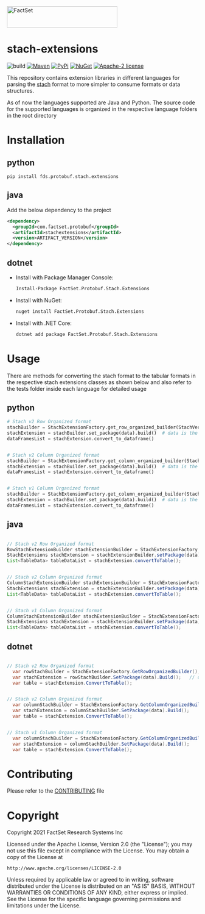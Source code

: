 <img alt="FactSet" src="https://www.factset.com/hubfs/Assets/images/factset-logo.svg" height="56" width="290">

# stach-extensions

![build](https://img.shields.io/badge/Build-Todo-blue)
[![Maven](https://img.shields.io/maven-central/v/com.factset.protobuf/stachextensions)](https://mvnrepository.com/artifact/com.factset.protobuf/stachextensions)
[![PyPi](https://img.shields.io/pypi/v/fds.protobuf.stach.extensions)](https://pypi.org/project/fds.protobuf.stach.extensions/)
[![NuGet](https://img.shields.io/nuget/v/FactSet.Protobuf.Stach.Extensions)](https://www.nuget.org/packages/FactSet.Protobuf.Stach.Extensions)
[![Apache-2 license](https://img.shields.io/badge/license-Apache2-brightgreen.svg)](https://www.apache.org/licenses/LICENSE-2.0)



This repository contains extension libraries in different languages for parsing the [stach](https://factset.github.io/stachschema/#/README) format to more simpler to consume formats or data structures.

As of now the languages supported are Java and Python. The source code for the supported languages is organized in the respective language folders in the root directory

# Installation
 
## python
    
    pip install fds.protobuf.stach.extensions

## java
Add the below dependency to the project
  ```xml
  <dependency>
    <groupId>com.factset.protobuf</groupId>
    <artifactId>stachextensions</artifactId>
    <version>ARTIFACT_VERSION</version>
  </dependency>
  ```
## dotnet

* Install with Package Manager Console:

  ```sh
  Install-Package FactSet.Protobuf.Stach.Extensions
  ```

* Install with NuGet:

  ```sh
  nuget install FactSet.Protobuf.Stach.Extensions
  ```

* Install with .NET Core:

  ```sh
  dotnet add package FactSet.Protobuf.Stach.Extensions
# Usage

There are methods for converting the stach format to the tabular formats in the respective stach extensions classes as shown below and also refer to the tests folder inside each language for detailed usage

## python

``` python
# Stach v2 Row Organized format
stachBuilder = StachExtensionFactory.get_row_organized_builder(StachVersion.V2)
stachExtension = stachBuilder.set_package(data).build()  # data is the stach input in string or object format
dataFramesList = stachExtension.convert_to_dataframe()


# Stach v2 Column Organized format
stachBuilder = StachExtensionFactory.get_column_organized_builder(StachVersion.V2)
stachExtension = stachBuilder.set_package(data).build()  # data is the stach input in string or object format
dataFramesList = stachExtension.convert_to_dataframe()


# Stach v1 Column Organized format
stachBuilder = StachExtensionFactory.get_column_organized_builder(StachVersion.V1)
stachExtension = stachBuilder.set_package(data).build()  # data is the stach input in string or object format
dataFramesList = stachExtension.convert_to_dataframe()

```

## java
``` java

// Stach v2 Row Organized format
RowStachExtensionBuilder stachExtensionBuilder = StachExtensionFactory.getRowOrganizedBuilder(StachVersion.V2);
StachExtensions stachExtension = stachExtensionBuilder.setPackage(data).build();  // data is the stach input in string or object format
List<TableData> tableDataList = stachExtension.convertToTable();


// Stach v2 Column Organized format
ColumnStachExtensionBuilder stachExtensionBuilder = StachExtensionFactory.getColumnOrganizedBuilder(StachVersion.V2);
StachExtensions stachExtension = stachExtensionBuilder.setPackage(data).build();  // data is the stach input in string or object format
List<TableData> tableDataList = stachExtension.convertToTable();


// Stach v1 Column Organized format
ColumnStachExtensionBuilder stachExtensionBuilder = StachExtensionFactory.getColumnOrganizedBuilder(StachVersion.V1);
StachExtensions stachExtension = stachExtensionBuilder.setPackage(data).build(); // data is the stach input in string or object format
List<TableData> tableDataList = stachExtension.convertToTable();

```

## dotnet
``` c#

// Stach v2 Row Organized format
  var rowStachBuilder = StachExtensionFactory.GetRowOrganizedBuilder();
  var stachExtension = rowStachBuilder.SetPackage(data).Build();   // data is the stach input in string or object format
  var table = stachExtension.ConvertToTable();


// Stach v2 Column Organized format
  var columnStachBuilder = StachExtensionFactory.GetColumnOrganizedBuilder<Stach.V2.Package>();
  var stachExtension = columnStachBuilder.SetPackage(data).Build();    // data is the stach input in string or object format
  var table = stachExtension.ConvertToTable();


// Stach v1 Column Organized format
  var columnStachBuilder = StachExtensionFactory.GetColumnOrganizedBuilder<Package>();
  var stachExtension = columnStachBuilder.SetPackage(data).Build();     // data is the stach input in string or object format
  var table = stachExtension.ConvertToTable();

```

# Contributing

Please refer to the [CONTRIBUTING](CONTRIBUTING.md) file
 

# Copyright

Copyright 2021 FactSet Research Systems Inc

Licensed under the Apache License, Version 2.0 (the "License");
you may not use this file except in compliance with the License.
You may obtain a copy of the License at

    http://www.apache.org/licenses/LICENSE-2.0

Unless required by applicable law or agreed to in writing, software
distributed under the License is distributed on an "AS IS" BASIS,
WITHOUT WARRANTIES OR CONDITIONS OF ANY KIND, either express or implied.
See the License for the specific language governing permissions and
limitations under the License.
